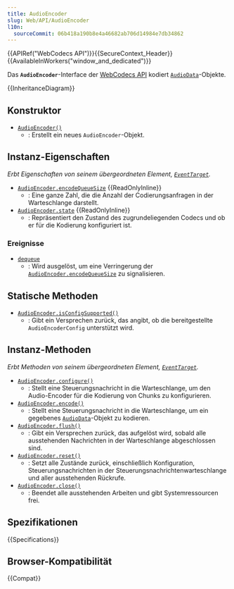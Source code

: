 ```yaml
---
title: AudioEncoder
slug: Web/API/AudioEncoder
l10n:
  sourceCommit: 06b418a190b8e4a46682ab706d14984e7db34862
---
```


{{APIRef("WebCodecs API")}}{{SecureContext_Header}}{{AvailableInWorkers("window_and_dedicated")}}

Das **`AudioEncoder`**-Interface der [WebCodecs API](/de/docs/Web/API/WebCodecs_API) kodiert [`AudioData`](/de/docs/Web/API/AudioData)-Objekte.

{{InheritanceDiagram}}

## Konstruktor

- [`AudioEncoder()`](/de/docs/Web/API/AudioEncoder/AudioEncoder)
  - : Erstellt ein neues `AudioEncoder`-Objekt.

## Instanz-Eigenschaften

_Erbt Eigenschaften von seinem übergeordneten Element, [`EventTarget`](/de/docs/Web/API/EventTarget)._

- [`AudioEncoder.encodeQueueSize`](/de/docs/Web/API/AudioEncoder/encodeQueueSize) {{ReadOnlyInline}}
  - : Eine ganze Zahl, die die Anzahl der Codierungsanfragen in der Warteschlange darstellt.
- [`AudioEncoder.state`](/de/docs/Web/API/AudioEncoder/state) {{ReadOnlyInline}}
  - : Repräsentiert den Zustand des zugrundeliegenden Codecs und ob er für die Kodierung konfiguriert ist.

### Ereignisse

- [`dequeue`](/de/docs/Web/API/AudioEncoder/dequeue_event)
  - : Wird ausgelöst, um eine Verringerung der [`AudioEncoder.encodeQueueSize`](/de/docs/Web/API/AudioEncoder/encodeQueueSize) zu signalisieren.

## Statische Methoden

- [`AudioEncoder.isConfigSupported()`](/de/docs/Web/API/AudioEncoder/isConfigSupported_static)
  - : Gibt ein Versprechen zurück, das angibt, ob die bereitgestellte `AudioEncoderConfig` unterstützt wird.

## Instanz-Methoden

_Erbt Methoden von seinem übergeordneten Element, [`EventTarget`](/de/docs/Web/API/EventTarget)._

- [`AudioEncoder.configure()`](/de/docs/Web/API/AudioEncoder/configure)
  - : Stellt eine Steuerungsnachricht in die Warteschlange, um den Audio-Encoder für die Kodierung von Chunks zu konfigurieren.
- [`AudioEncoder.encode()`](/de/docs/Web/API/AudioEncoder/encode)
  - : Stellt eine Steuerungsnachricht in die Warteschlange, um ein gegebenes [`AudioData`](/de/docs/Web/API/AudioData)-Objekt zu kodieren.
- [`AudioEncoder.flush()`](/de/docs/Web/API/AudioEncoder/flush)
  - : Gibt ein Versprechen zurück, das aufgelöst wird, sobald alle ausstehenden Nachrichten in der Warteschlange abgeschlossen sind.
- [`AudioEncoder.reset()`](/de/docs/Web/API/AudioEncoder/reset)
  - : Setzt alle Zustände zurück, einschließlich Konfiguration, Steuerungsnachrichten in der Steuerungsnachrichtenwarteschlange und aller ausstehenden Rückrufe.
- [`AudioEncoder.close()`](/de/docs/Web/API/AudioEncoder/close)
  - : Beendet alle ausstehenden Arbeiten und gibt Systemressourcen frei.

## Spezifikationen

{{Specifications}}

## Browser-Kompatibilität

{{Compat}}
